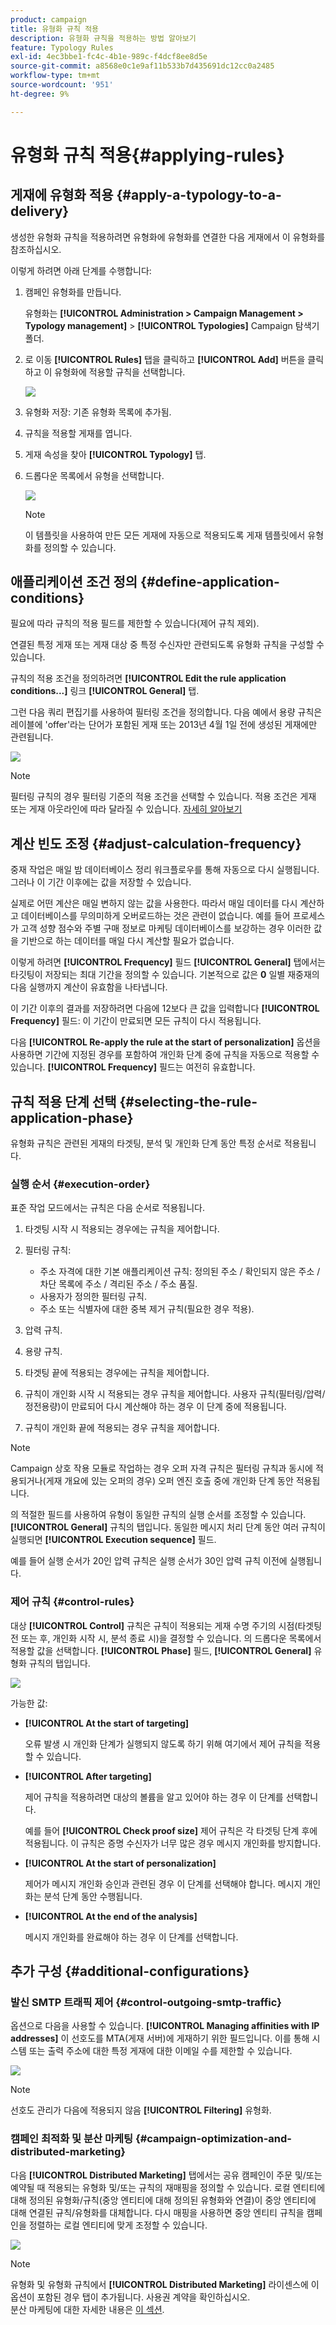 ```yaml
---
product: campaign
title: 유형화 규칙 적용
description: 유형화 규칙을 적용하는 방법 알아보기
feature: Typology Rules
exl-id: 4ec3bbe1-fc4c-4b1e-989c-f4dcf8ee8d5e
source-git-commit: a8568e0c1e9af11b533b7d435691dc12cc0a2485
workflow-type: tm+mt
source-wordcount: '951'
ht-degree: 9%

---
```


# 유형화 규칙 적용{#applying-rules}

## 게재에 유형화 적용 {#apply-a-typology-to-a-delivery}

생성한 유형화 규칙을 적용하려면 유형화에 유형화를 연결한 다음 게재에서 이 유형화를 참조하십시오.

이렇게 하려면 아래 단계를 수행합니다:

1. 캠페인 유형화를 만듭니다.

   유형화는 **[!UICONTROL Administration > Campaign Management > Typology management]** > **[!UICONTROL Typologies]** Campaign 탐색기 폴더.

1. 로 이동 **[!UICONTROL Rules]** 탭을 클릭하고 **[!UICONTROL Add]** 버튼을 클릭하고 이 유형화에 적용할 규칙을 선택합니다.

   ![](assets/campaign_opt_pressure_sample_1_6.png)

1. 유형화 저장: 기존 유형화 목록에 추가됨.
1. 규칙을 적용할 게재를 엽니다.
1. 게재 속성을 찾아 **[!UICONTROL Typology]** 탭.
1. 드롭다운 목록에서 유형을 선택합니다.

   ![](assets/campaign_opt_pressure_sample_1_7.png)

   >[!NOTE]
   >
   >이 템플릿을 사용하여 만든 모든 게재에 자동으로 적용되도록 게재 템플릿에서 유형화를 정의할 수 있습니다.

## 애플리케이션 조건 정의 {#define-application-conditions}

필요에 따라 규칙의 적용 필드를 제한할 수 있습니다(제어 규칙 제외).

연결된 특정 게재 또는 게재 대상 중 특정 수신자만 관련되도록 유형화 규칙을 구성할 수 있습니다.

규칙의 적용 조건을 정의하려면 **[!UICONTROL Edit the rule application conditions...]** 링크 **[!UICONTROL General]** 탭.

그런 다음 쿼리 편집기를 사용하여 필터링 조건을 정의합니다. 다음 예에서 용량 규칙은 레이블에 &#39;offer&#39;라는 단어가 포함된 게재 또는 2013년 4월 1일 전에 생성된 게재에만 관련됩니다.

![](assets/campaign_opt_create_capacity_criterion.png)

>[!NOTE]
>
>필터링 규칙의 경우 필터링 기준의 적용 조건을 선택할 수 있습니다. 적용 조건은 게재 또는 게재 아웃라인에 따라 달라질 수 있습니다. [자세히 알아보기](filtering-rules.md#condition-a-filtering-rule)

## 계산 빈도 조정 {#adjust-calculation-frequency}

중재 작업은 매일 밤 데이터베이스 정리 워크플로우를 통해 자동으로 다시 실행됩니다. 그러나 이 기간 이후에는 값을 저장할 수 있습니다.

실제로 어떤 계산은 매일 변하지 않는 값을 사용한다. 따라서 매일 데이터를 다시 계산하고 데이터베이스를 무의미하게 오버로드하는 것은 관련이 없습니다. 예를 들어 프로세스가 고객 성향 점수와 주별 구매 정보로 마케팅 데이터베이스를 보강하는 경우 이러한 값을 기반으로 하는 데이터를 매일 다시 계산할 필요가 없습니다.

이렇게 하려면 **[!UICONTROL Frequency]** 필드 **[!UICONTROL General]** 탭에서는 타깃팅이 저장되는 최대 기간을 정의할 수 있습니다. 기본적으로 값은 **0** 일별 재중재의 다음 실행까지 계산이 유효함을 나타냅니다.

이 기간 이후의 결과를 저장하려면 다음에 12보다 큰 값을 입력합니다 **[!UICONTROL Frequency]** 필드: 이 기간이 만료되면 모든 규칙이 다시 적용됩니다.

다음 **[!UICONTROL Re-apply the rule at the start of personalization]** 옵션을 사용하면 기간에 지정된 경우를 포함하여 개인화 단계 중에 규칙을 자동으로 적용할 수 있습니다. **[!UICONTROL Frequency]** 필드는 여전히 유효합니다.

## 규칙 적용 단계 선택 {#selecting-the-rule-application-phase}

유형화 규칙은 관련된 게재의 타겟팅, 분석 및 개인화 단계 동안 특정 순서로 적용됩니다.

### 실행 순서 {#execution-order}

표준 작업 모드에서는 규칙은 다음 순서로 적용됩니다.

1. 타겟팅 시작 시 적용되는 경우에는 규칙을 제어합니다.
1. 필터링 규칙:

   * 주소 자격에 대한 기본 애플리케이션 규칙: 정의된 주소 / 확인되지 않은 주소 / 차단 목록에 주소 / 격리된 주소 / 주소 품질.
   * 사용자가 정의한 필터링 규칙.
   * 주소 또는 식별자에 대한 중복 제거 규칙(필요한 경우 적용).

1. 압력 규칙.
1. 용량 규칙.
1. 타겟팅 끝에 적용되는 경우에는 규칙을 제어합니다.
1. 규칙이 개인화 시작 시 적용되는 경우 규칙을 제어합니다. 사용자 규칙(필터링/압력/정전용량)이 만료되어 다시 계산해야 하는 경우 이 단계 중에 적용됩니다.
1. 규칙이 개인화 끝에 적용되는 경우 규칙을 제어합니다.

>[!NOTE]
>
>Campaign 상호 작용 모듈로 작업하는 경우 오퍼 자격 규칙은 필터링 규칙과 동시에 적용되거나(게재 개요에 있는 오퍼의 경우) 오퍼 엔진 호출 중에 개인화 단계 동안 적용됩니다.

의 적절한 필드를 사용하여 유형이 동일한 규칙의 실행 순서를 조정할 수 있습니다. **[!UICONTROL General]** 규칙의 탭입니다. 동일한 메시지 처리 단계 동안 여러 규칙이 실행되면 **[!UICONTROL Execution sequence]** 필드.

예를 들어 실행 순서가 20인 압력 규칙은 실행 순서가 30인 압력 규칙 이전에 실행됩니다.

### 제어 규칙 {#control-rules}

대상 **[!UICONTROL Control]** 규칙은 규칙이 적용되는 게재 수명 주기의 시점(타겟팅 전 또는 후, 개인화 시작 시, 분석 종료 시)을 결정할 수 있습니다. 의 드롭다운 목록에서 적용할 값을 선택합니다. **[!UICONTROL Phase]** 필드, **[!UICONTROL General]** 유형화 규칙의 탭입니다.

![](assets/campaign_opt_define_control_phase.png)

가능한 값:

* **[!UICONTROL At the start of targeting]**

   오류 발생 시 개인화 단계가 실행되지 않도록 하기 위해 여기에서 제어 규칙을 적용할 수 있습니다.

* **[!UICONTROL After targeting]**

   제어 규칙을 적용하려면 대상의 볼륨을 알고 있어야 하는 경우 이 단계를 선택합니다.

   예를 들어 **[!UICONTROL Check proof size]** 제어 규칙은 각 타겟팅 단계 후에 적용됩니다. 이 규칙은 증명 수신자가 너무 많은 경우 메시지 개인화를 방지합니다.

* **[!UICONTROL At the start of personalization]**

   제어가 메시지 개인화 승인과 관련된 경우 이 단계를 선택해야 합니다. 메시지 개인화는 분석 단계 동안 수행됩니다.

* **[!UICONTROL At the end of the analysis]**

   메시지 개인화를 완료해야 하는 경우 이 단계를 선택합니다.

## 추가 구성 {#additional-configurations}

### 발신 SMTP 트래픽 제어 {#control-outgoing-smtp-traffic}

옵션으로 다음을 사용할 수 있습니다. **[!UICONTROL Managing affinities with IP addresses]** 이 선호도를 MTA(게재 서버)에 게재하기 위한 필드입니다. 이를 통해 시스템 또는 출력 주소에 대한 특정 게재에 대한 이메일 수를 제한할 수 있습니다.

![](assets/campaign_opt_select_ip_affinity.png)

>[!NOTE]
>
>선호도 관리가 다음에 적용되지 않음 **[!UICONTROL Filtering]** 유형화.

<!--
>Affinities are defined in the instance configuration file, on the Adobe Campaign server. For more on this, refer to [this section](../../installation/using/about-initial-configuration.md).-->

### 캠페인 최적화 및 분산 마케팅 {#campaign-optimization-and-distributed-marketing}

다음 **[!UICONTROL Distributed Marketing]** 탭에서는 공유 캠페인이 주문 및/또는 예약될 때 적용되는 유형화 및/또는 규칙의 재매핑을 정의할 수 있습니다. 로컬 엔티티에 대해 정의된 유형화/규칙(중앙 엔티티에 대해 정의된 유형화와 연결)이 중앙 엔티티에 대해 연결된 규칙/유형화를 대체합니다. 다시 매핑을 사용하면 중앙 엔티티 규칙을 캠페인을 정렬하는 로컬 엔티티에 맞게 조정할 수 있습니다.

![](assets/simu_campaign_opti_distrib_mkg.png)

>[!NOTE]
>
>유형화 및 유형화 규칙에서 **[!UICONTROL Distributed Marketing]** 라이센스에 이 옵션이 포함된 경우 탭이 추가됩니다. 사용권 계약을 확인하십시오.\
>분산 마케팅에 대한 자세한 내용은 [이 섹션](../distributed-marketing/about-distributed-marketing.md).
